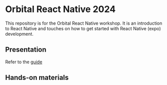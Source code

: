 # Orbital React Native 2024

This repository is for the Orbital React Native workshop. It is an introduction to React Native and touches on how to get started with React Native (expo) development.

## Presentation

Refer to the [guide](./guide.md)

## Hands-on materials
